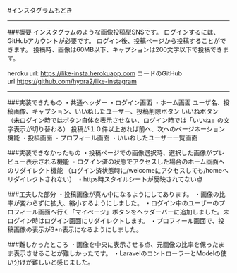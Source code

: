 #インスタグラムもどき

---------
###概要
インスタグラムのような画像投稿型SNSです。
ログインするには、GitHubアカウントが必要です。
ログイン後、投稿ページから投稿することができます。
投稿時、画像は60MB以下、キャプションは200文字以下で投稿できます。

heroku url: https://like-insta.herokuapp.com
コードのGitHub url:https://github.com/hyora2/like-instagram

----------
###実装できたもの
・共通ヘッダー
・ログイン画面
・ホーム画面
  ユーザ名、投稿画像、キャプション、いいねしたユーザー、投稿削除ボタン
  いいねボタン（未ログイン時ではボタン自体を表示させない、ログイン時では「いいね」の文字表示が切り替わる）
  投稿が１０件以上あれば前へ、次へのページネーション機能
・投稿画面
・プロフィール画面
・いいねしたユーザー一覧画面

###実装できなかったもの
・投稿ページでの画像選択時、選択した画像がプレビュー表示される機能
・ログイン済の状態でアクセスした場合のホーム画面へのリダイレクト機能
  （ログイン済状態時に/welcomeにアクセスしても/homeへリダイレクトされない）
・https時スタイルシートが反映されてない点


###工夫した部分
・投稿画像が真ん中になるようにしてあります。
・画像の比率が変わらずに拡大、縮小するようにしました。
・ログイン中のユーザーのプロフィール画面へ行く「マイページ」ボタンをヘッダーバーに追加しました。未ログイン時はログイン画面にリダイレクトします。
・プロフィール画面で、投稿画像の表示が3*n表示になるようにしました。

###難しかったところ
・画像を中央に表示させる点、元画像の比率を保ったまま表示させることが難しかったです。
・LaravelのコントローラーとModelの使い分けが難しいと感じました。
